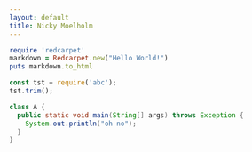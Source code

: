 ```yaml
---
layout: default
title: Nicky Moelholm
---
```


```ruby
require 'redcarpet'
markdown = Redcarpet.new("Hello World!")
puts markdown.to_html
```

```javascript
const tst = require('abc');
tst.trim();
```

```java
class A {
  public static void main(String[] args) throws Exception {
    System.out.println("oh no");
  }
}
```